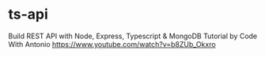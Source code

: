 # ts-api
Build REST API with Node, Express, Typescript & MongoDB
Tutorial by Code With Antonio
https://www.youtube.com/watch?v=b8ZUb_Okxro
